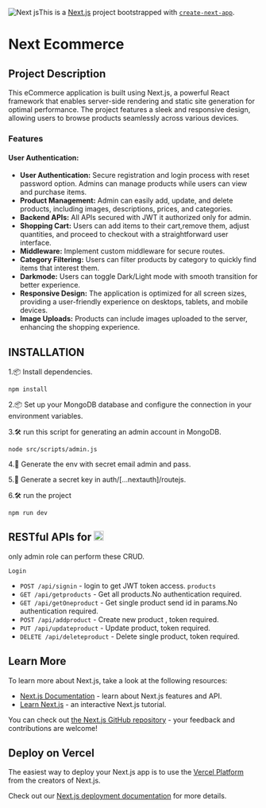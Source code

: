 ![Next js](https://github.com/user-attachments/assets/fb10f80a-8866-46fe-b508-0051627db18c)This is a [Next.js](https://nextjs.org/) project bootstrapped with [`create-next-app`](https://github.com/vercel/next.js/tree/canary/packages/create-next-app).

# Next Ecommerce 

## Project Description

This eCommerce application is built using Next.js, a powerful React framework that enables server-side rendering and static site generation for optimal performance. The project features a sleek and responsive design, allowing users to browse products seamlessly across various devices.

### Features

#### User Authentication: 
- **User Authentication:** Secure registration and login process with reset password option. Admins can manage products while users can view and purchase items.
- **Product Management:** Admin can easily add, update, and delete products, including images, descriptions, prices, and categories.
- **Backend APIs:** All APIs secured with JWT it authorized only for admin.
- **Shopping Cart:** Users can add items to their cart,remove them, adjust quantities, and proceed to checkout with a straightforward user interface.
- **Middleware:** Implement custom middleware for secure routes.
- **Category Filtering:** Users can filter products by category to quickly find items that interest them.
- **Darkmode:** Users can toggle Dark/Light mode with smooth transition for better experience.
- **Responsive Design:** The application is optimized for all screen sizes, providing a user-friendly experience on desktops, tablets, and mobile devices.
- **Image Uploads:** Products can include images uploaded to the server, enhancing the shopping experience.


## INSTALLATION
1.📦 Install dependencies.
```
npm install
```
2.📦 Set up your MongoDB database and configure the connection in your environment variables.

3.🛠️ run this script for generating an admin account in MongoDB.
```
node src/scripts/admin.js
```
4.🔑 Generate the env with secret email admin and pass.

5.🔑 Generate a secret key in auth/[...nextauth]/routejs.

6.🛠️ run the project
```
npm run dev
```

## RESTful APIs for  <img height="20" width="20" src="https://drive.google.com/drive/folders/1-81uumWW-GlesydEI3MLj3T30rIMFJbn?dmr=1&ec=wgc-drive-globalnav-goto" />

only admin role  can perform these CRUD.

`Login`
- `POST /api/signin` - login to get JWT token access.
 `products`
- `GET /api/getproducts` - Get all products.No authentication required.
- `GET /api/getOneproduct` - Get single product send id in params.No authentication required.
- `POST /api/addproduct` - Create new product , token required.
- `PUT /api/updateproduct` - Update product, token required.
- `DELETE /api/deleteproduct` - Delete single product, token required.

## Learn More

To learn more about Next.js, take a look at the following resources:

- [Next.js Documentation](https://nextjs.org/docs) - learn about Next.js features and API.
- [Learn Next.js](https://nextjs.org/learn) - an interactive Next.js tutorial.

You can check out [the Next.js GitHub repository](https://github.com/vercel/next.js/) - your feedback and contributions are welcome!

## Deploy on Vercel

The easiest way to deploy your Next.js app is to use the [Vercel Platform](https://vercel.com/new?utm_medium=default-template&filter=next.js&utm_source=create-next-app&utm_campaign=create-next-app-readme) from the creators of Next.js.

Check out our [Next.js deployment documentation](https://nextjs.org/docs/deployment) for more details.
